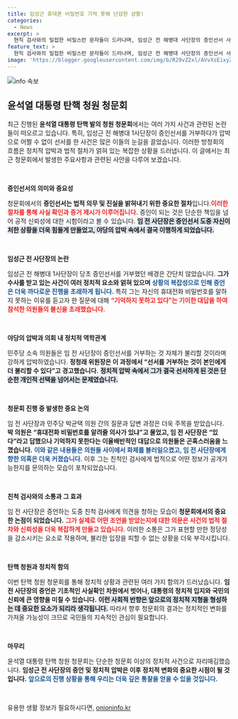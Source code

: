 ```yaml
---
title: 임성근 휴대폰 비밀번호 기억 못해 난감한 상황!
categories:
  - News
excerpt: >
  현직 검사와의 밀접한 비밀스런 문자들이 드러나며, 임성근 전 해병대 사단장의 증인선서 사건이 더욱 논란으로 번지고 있다. 탄핵 청문회에서 선서 거부 후, 야당 압박에 결국 선서하며 숨겨진 진실을 밝혀낼까?
feature_text: >
  현직 검사와의 밀접한 비밀스런 문자들이 드러나며, 임성근 전 해병대 사단장의 증인선서 사건이 더욱 논란으로 번지고 있다. 탄핵 청문회에서 선서 거부 후, 야당 압박에 결국 선서하며 숨겨진 진실을 밝혀낼까?
image: 'https://blogger.googleusercontent.com/img/b/R29vZ2xl/AVvXsEixyZcFfHzMRdzZMjFBmAUKJYCLCGyLL1o632UiGVXcaFdKo_bkvkuCioo0uUKlGfBVcT3P84aROyZIXSBEx3Aw5nCQ3pTgDom1WDC4m8eifvWiAmWEEVb4x6G_l8C0QH225ldMjyaFvpxGEBGNO37VmDTDMHGhJPq73UglMfDca1-0aw/s1600/blogspot.png'
---
```


<p><img src="https://blogger.googleusercontent.com/img/b/R29vZ2xl/AVvXsEixyZcFfHzMRdzZMjFBmAUKJYCLCGyLL1o632UiGVXcaFdKo_bkvkuCioo0uUKlGfBVcT3P84aROyZIXSBEx3Aw5nCQ3pTgDom1WDC4m8eifvWiAmWEEVb4x6G_l8C0QH225ldMjyaFvpxGEBGNO37VmDTDMHGhJPq73UglMfDca1-0aw/s1600/blogspot.png" alt="info 속보" /></p>

<h2 data-ke-size="size26">윤석열 대통령 탄핵 청원 청문회</h2>

<p data-ke-size="size16">최근 진행된 <b>윤석열 대통령 탄핵 발의 청원 청문회</b>에서는 여러 가지 사건과 관련된 논란들이 떠오르고 있습니다. 특히, 임성근 전 해병대 1사단장이 증인선서를 거부하다가 압박으로 어쩔 수 없이 선서를 한 사건은 많은 이들의 눈길을 끌었습니다. 이러한 방청회의 흐름은 정치적 압박과 법적 절차가 얽혀 있는 복잡한 상황을 드러냅니다. 이 글에서는 최근 청문회에서 발생한 주요사항과 관련된 사안을 다루어 보겠습니다.</p>

<p data-ke-size="size16">&nbsp;</p>

<p><strong>증인선서의 의미와 중요성</strong></p>

<p data-ke-size="size16">청문회에서의 <b>증인선서는 법적 의무 및 진실을 밝혀내기 위한 중요한 절차</b>입니다.<b><span style="color: #ee2323;">이러한 절차를 통해 사실 확인과 증거 제시가 이루어집니다.</span></b> 증인이 되는 것은 단순한 책임을 넘어 공적 신뢰성에 대한 시험이라고 볼 수 있습니다. <b><span style="background-color: #21538527;">임 전 사단장은 증인선서 도중 자신이 처한 상황을 더욱 힘들게 만들었고, 야당의 압박 속에서 결국 이행하게 되었습니다.</span></b></p>

<p data-ke-size="size16">&nbsp;</p>

<p><strong>임성근 전 사단장의 논란</strong></p>

<p data-ke-size="size16">임성근 전 해병대 1사단장이 당초 증인선서를 거부했던 배경은 간단치 않았습니다. <b>그가 수사를 받고 있는 사건이 여러 정치적 요소와 얽혀 있으며</b> <b><span style="color: #1a5490;">상황의 복잡성으로 인해 증언은 더욱 까다로운 진행을 초래하게 됩니다.</span></b> 특히 그는 자신의 휴대전화 비밀번호를 말하지 못하는 이유를 듣고자 한 질문에 대해 <b><span style="color: #ee2323;">“기억하지 못하고 있다”는 기이한 대답을 하여 참석한 의원들의 불신을 초래했습니다.</span></b></p>

<p data-ke-size="size16">&nbsp;</p>

<p><strong>야당의 압박과 의회 내 정치적 역학관계</strong></p>

<p data-ke-size="size16">민주당 소속 의원들은 임 전 사단장이 증인선서를 거부하는 것 자체가 불리할 것이라며 강하게 압박하였습니다. <b>정청래 위원장은 이 과정에서 “선서를 거부하는 것이 본인에게 더 불리할 수 있다”고 경고했습니다.</b> <b><span style="background-color: #21538527;">정치적 압박 속에서 그가 결국 선서하게 된 것은 단순한 개인적 선택을 넘어서는 문제였습니다.</span></b></p>

<p data-ke-size="size16">&nbsp;</p>

<p><strong>청문회 진행 중 발생한 중요 논의</strong></p>

<p data-ke-size="size16">임 전 사단장과 민주당 박균택 의원 간의 질문과 답변 과정은 더욱 주목을 받았습니다. <b>박 의원은 “휴대전화 비밀번호를 알려줄 의사가 있냐”고 물었고, 임 전 사단장은 “있다”라고 답했으나 기억하지 못한다는 이율배반적인 대답으로 의원들은 곤혹스러움을 느꼈습니다.</b> <b><span style="color: #1a5490;">이와 같은 내용들은 의원들 사이에서 화제를 불러일으켰고, 임 전 사단장에게 향한 의혹은 더욱 커졌습니다.</span></b> 이후 그는 친척인 검사에게 법적으로 어떤 정보가 공개가능한지를 문의하는 모습이 포착되었습니다.</p>

<p data-ke-size="size16">&nbsp;</p>

<p><strong>친척 검사와의 소통과 그 효과</strong></p>

<p data-ke-size="size16">임 전 사단장은 증언하는 도중 친척 검사에게 의견을 청하는 모습이 <b>청문회에서의 중요한 논점이 되었습니다.</b> <b><span style="color: #ee2323;">그가 실제로 어떤 조언을 받았는지에 대한 의문은 사건의 법적 절차와 신뢰성을 더욱 복잡하게 만들고 있습니다.</span></b> 이러한 소통은 그가 표현할 만한 정당성을 감소시키는 요소로 작용하며, 불리한 입장을 피할 수 없는 상황을 더욱 부각시킵니다.</p>

<p data-ke-size="size16">&nbsp;</p>

<p><strong>탄핵 청원과 정치적 함의</strong></p>

<p data-ke-size="size16">이번 탄핵 청원 청문회를 통해 정치적 상황과 관련된 여러 가지 함의가 드러났습니다. <b>임 전 사단장의 증언은 기초적인 사실확인 차원에서 벗어나, 대통령의 정치적 입지와 국민의 신뢰에 큰 영향을 미칠 수 있습니다.</b> <b><span style="background-color: #21538527;">이런 사회적 반향은 앞으로의 정치적 지형을 형성하는 데 중요한 요소가 되리라 생각됩니다.</span></b> 따라서 향후 청문회의 결과는 정치적인 변화를 가져올 가능성이 크므로 국민들의 지속적인 관심이 필요합니다.</p>

<p data-ke-size="size16">&nbsp;</p>

<p><strong>마무리</strong></p>

<p data-ke-size="size16">윤석열 대통령 탄핵 청원 청문회는 단순한 청문회 이상의 정치적 사건으로 자리매김했습니다. <b>임성근 전 사단장의 증언 및 정치적 압박은 이후 정치적 변화의 중요한 시점이 될 것입니다.</b> <b><span style="color: #1a5490;">앞으로의 진행 상황을 통해 우리는 더욱 깊은 통찰을 얻을 수 있을 것입니다.</span></b></p>

<p data-ke-size="size16">&nbsp;</p>
유용한 생활 정보가 필요하시다면, <a href="https://onioninfo.kr" rel="dofollow">onioninfo.kr</a>


